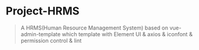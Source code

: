 # Project-HRMS 

> A HRMS(Human Resource Management System) based on vue-admin-template which template with Element UI & axios & iconfont & permission control & lint


